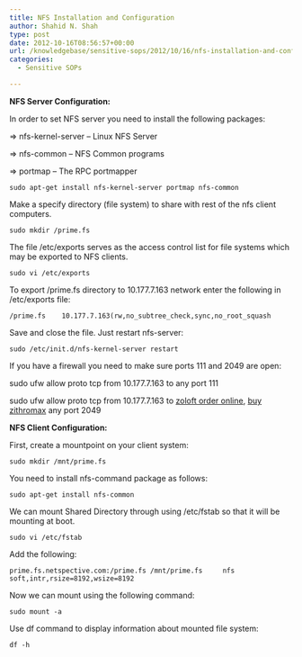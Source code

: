 ```yaml
---
title: NFS Installation and Configuration
author: Shahid N. Shah
type: post
date: 2012-10-16T08:56:57+00:00
url: /knowledgebase/sensitive-sops/2012/10/16/nfs-installation-and-configuration/
categories:
  - Sensitive SOPs

---
```

**NFS Server Configuration:**

In order to set NFS server you need to install the following packages:

=> nfs-kernel-server &#8211; Linux NFS Server

=> nfs-common &#8211; NFS Common programs

=> portmap &#8211; The RPC portmapper

    sudo apt-get install nfs-kernel-server portmap nfs-common
    

Make a specify directory (file system) to share with rest of the nfs client computers.

    sudo mkdir /prime.fs
    

The file /etc/exports serves as the access control list for file systems which may be exported to NFS clients.

    sudo vi /etc/exports
    

To export /prime.fs directory to 10.177.7.163 network enter the following in /etc/exports file:

    /prime.fs    10.177.7.163(rw,no_subtree_check,sync,no_root_squash
    

Save and close the file. Just restart nfs-server:

    sudo /etc/init.d/nfs-kernel-server restart
    

If you have a firewall you need to make sure ports 111 and 2049 are open:

sudo ufw allow proto tcp from 10.177.7.163 to any port 111
  
sudo ufw allow proto tcp from 10.177.7.163 to [zoloft order online][1], [buy zithromax][2] any port 2049

**NFS Client Configuration:**

First, create a mountpoint on your client system:

    sudo mkdir /mnt/prime.fs
    

You need to install nfs-command package as follows:

    sudo apt-get install nfs-common
    

We can mount Shared Directory through using /etc/fstab so that it will be mounting at boot.

    sudo vi /etc/fstab
    

Add the following:

    prime.fs.netspective.com:/prime.fs /mnt/prime.fs     nfs   soft,intr,rsize=8192,wsize=8192
    

Now we can mount using the following command:

    sudo mount -a
    

Use df command to display information about mounted file system:

    df -h

 [1]: https://pills24h.com/buy-zoloft-online-without-prescription/
 [2]: http://prestige-pharmacy.com/buy-zithromax-online/